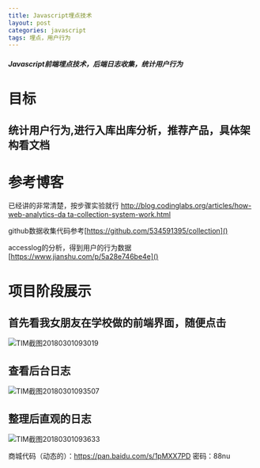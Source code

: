 ```yaml
---
title: Javascript埋点技术
layout: post
categories: javascript
tags: 埋点，用户行为
---
```

##### Javascript前端埋点技术，后端日志收集，统计用户行为
# 目标 
## 统计用户行为,进行入库出库分析，推荐产品，具体架构看文档
# 参考博客 
已经讲的非常清楚，按步骤实验就行 [http://blog.codinglabs.org/articles/how-web-analytics-da
ta-collection-system-work.html]()

github数据收集代码参考[https://github.com/534591395/collection]()  

accesslog的分析，得到用户的行为数据[https://www.jianshu.com/p/5a28e746be4e]() 

# 项目阶段展示
## 首先看我女朋友在学校做的前端界面，随便点击
![TIM截图20180301093019](http://p1vuoao0b.bkt.clouddn.com/JekyllWriter/TIM截图20180301093019.png)
## 查看后台日志

![TIM截图20180301093507](http://p1vuoao0b.bkt.clouddn.com/JekyllWriter/TIM截图20180301093507.png) 
## 整理后直观的日志
![TIM截图20180301093633](http://p1vuoao0b.bkt.clouddn.com/JekyllWriter/TIM截图20180301093633.png)

商城代码（动态的）：https://pan.baidu.com/s/1pMXX7PD 密码：88nu
